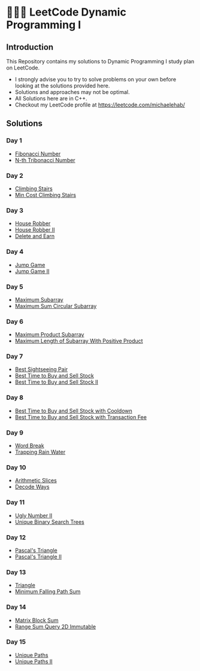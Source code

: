 # 🧑🏻‍💻 LeetCode Dynamic Programming I
## Introduction
This Repository contains my solutions to Dynamic Programming I study plan on LeetCode.
* I strongly advise you to try to solve problems on your own before looking at the solutions provided here.
* Solutions and approaches may not be optimal.
* All Solutions here are in C++.
* Checkout my LeetCode profile at https://leetcode.com/michaelehab/

## Solutions
### Day 1
* <a href="./Day1/509.Fibonacci-Number.cpp">Fibonacci Number</a>
* <a href="./Day1/1137.N-th-Tribonacci-Number.cpp">N-th Tribonacci Number</a>

### Day 2
* <a href="./Day2/70.Climbing-Stairs.cpp">Climbing Stairs</a>
* <a href="./Day2/746.Min-Cost-Climbing-Stairs.cpp">Min Cost Climbing Stairs</a>

### Day 3
* <a href="./Day3/198.House-Robber.cpp">House Robber</a>
* <a href="./Day3/213.House-Robber-II.cpp">House Robber II</a>
* <a href="./Day3/740.Delete-and-Earn.cpp">Delete and Earn</a>

### Day 4
* <a href="./Day4/55.Jump-Game.cpp">Jump Game</a>
* <a href="./Day4/45.Jump-Game-II.cpp">Jump Game II</a>

### Day 5
* <a href="./Day5/53.Maximum-Subarrayy.cpp">Maximum Subarray</a>
* <a href="./Day5/918.Maximum-Sum-Circular-Subarray.cpp">Maximum Sum Circular Subarray</a>

### Day 6
* <a href="./Day6/152.Maximum-Product-Subarray.cpp">Maximum Product Subarray</a>
* <a href="./Day6/1567.Maximum-Length-of-Subarray-With-Positive-Product.cpp">Maximum Length of Subarray With Positive Product</a>

### Day 7
* <a href="./Day7/1014.Best-Sightseeing-Pair.cpp">Best Sightseeing Pair</a>
* <a href="./Day7/121.Best-Time-to-Buy-and-Sell-Stock.cpp">Best Time to Buy and Sell Stock</a>
* <a href="./Day7/122. Best Time to Buy and Sell Stock II">Best Time to Buy and Sell Stock II</a>

### Day 8
* <a href="./Day8/309.Best-Time-to-Buy-and-Sell-Stock-with-Cooldown.cpp">Best Time to Buy and Sell Stock with Cooldown</a>
* <a href="./Day8/714.Best-Time-to-Buy-and-Sell-Stock-with-Transaction-Fee.cpp">Best Time to Buy and Sell Stock with Transaction Fee</a>

### Day 9
* <a href="./Day9/139.Word-Break.cpp">Word Break</a>
* <a href="./Day9/42.Trapping-Rain-Water.cpp">Trapping Rain Water</a>

### Day 10
* <a href="./Day10/413.Arithmetic-Slices.cpp">Arithmetic Slices</a>
* <a href="./Day10/91.Decode-Ways.cpp">Decode Ways</a>

### Day 11
* <a href="./Day11/264.Ugly-Number-II.cpp">Ugly Number II</a>
* <a href="./Day11/96.Unique-Binary-Search-Trees.cpp">Unique Binary Search Trees</a>

### Day 12
* <a href="./Day12/118.Pascal's-Triangle.cpp">Pascal's Triangle</a>
* <a href="./Day12/119.Pascal's-Triangle-II.cpp">Pascal's Triangle II</a>

### Day 13
* <a href="./Day13/120.Triangle.cpp">Triangle</a>
* <a href="./Day13/931.Minimum-Falling-Path-Sum.cpp">Minimum Falling Path Sum</a>

### Day 14
* <a href="./Day14/1314.Matrix-Block-Sum.cpp">Matrix Block Sum</a>
* <a href="./Day14/304.Range-Sum-Query-2D-Immutable.cpp">Range Sum Query 2D Immutable</a>

### Day 15
* <a href="./Day15/62.Unique-Paths.cpp">Unique Paths</a>
* <a href="./Day15/63.Unique-Paths-II.cpp">Unique Paths II</a>
